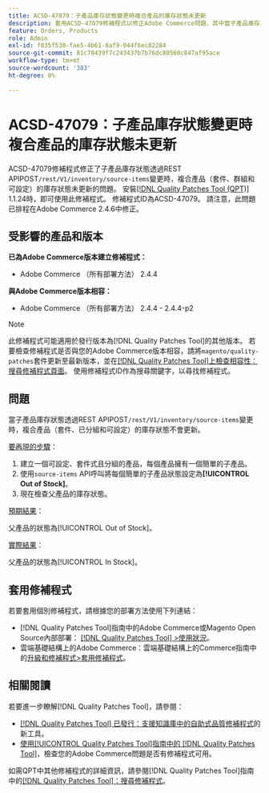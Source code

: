 ```yaml
---
title: ACSD-47079：子產品庫存狀態變更時複合產品的庫存狀態未更新
description: 套用ACSD-47079修補程式以修正Adobe Commerce問題，其中當子產品庫存狀態透過REST APIPOST/rest/V1/inventory/source-items變更時，複合產品（套件、分組和可設定）庫存狀態未更新。
feature: Orders, Products
role: Admin
exl-id: f035f530-fae5-4b61-8af9-044f6ec02284
source-git-commit: 81c78439f7c243437b7b76dc80560c847af95ace
workflow-type: tm+mt
source-wordcount: '383'
ht-degree: 0%

---
```


# ACSD-47079：子產品庫存狀態變更時複合產品的庫存狀態未更新

ACSD-47079修補程式修正了子產品庫存狀態透過REST APIPOST`/rest/V1/inventory/source-items`變更時，複合產品（套件、群組和可設定）的庫存狀態未更新的問題。 安裝[[!DNL Quality Patches Tool (QPT)]](https://experienceleague.adobe.com/zh-hant/docs/commerce-knowledge-base/kb/announcements/commerce-announcements/magento-quality-patches-released-new-tool-to-self-serve-quality-patches) 1.1.24時，即可使用此修補程式。 修補程式ID為ACSD-47079。 請注意，此問題已排程在Adobe Commerce 2.4.6中修正。

## 受影響的產品和版本

**已為Adobe Commerce版本建立修補程式：**

* Adobe Commerce （所有部署方法） 2.4.4

**與Adobe Commerce版本相容：**

* Adobe Commerce （所有部署方法） 2.4.4 - 2.4.4-p2

>[!NOTE]
>
>此修補程式可能適用於發行版本為[!DNL Quality Patches Tool]的其他版本。 若要檢查修補程式是否與您的Adobe Commerce版本相容，請將`magento/quality-patches`套件更新至最新版本，並在[[!DNL Quality Patches Tool]上檢查相容性：搜尋修補程式頁面](https://experienceleague.adobe.com/tools/commerce-quality-patches/index.html?lang=zh-Hant)。 使用修補程式ID作為搜尋關鍵字，以尋找修補程式。

## 問題

當子產品庫存狀態透過REST APIPOST`/rest/V1/inventory/source-items`變更時，複合產品（套件、已分組和可設定）的庫存狀態不會更新。

<u>要再現的步驟</u>：

1. 建立一個可設定、套件式且分組的產品，每個產品擁有一個簡單的子產品。
1. 使用`source-items` API呼叫將每個簡單的子產品狀態設定為&#x200B;**[!UICONTROL Out of Stock]**。
1. 現在檢查父產品的庫存狀態。

<u>預期結果</u>：

父產品的狀態為[!UICONTROL Out of Stock]。

<u>實際結果</u>：

父產品的狀態為[!UICONTROL In Stock]。

## 套用修補程式

若要套用個別修補程式，請根據您的部署方法使用下列連結：

* [!DNL Quality Patches Tool]指南中的Adobe Commerce或Magento Open Source內部部署： [[!DNL Quality Patches Tool] >使用狀況](/help/tools/quality-patches-tool/usage.md)。
* 雲端基礎結構上的Adobe Commerce：雲端基礎結構上的Commerce指南中的[升級和修補程式>套用修補程式](https://experienceleague.adobe.com/docs/commerce-cloud-service/user-guide/develop/upgrade/apply-patches.html?lang=zh-Hant)。

## 相關閱讀

若要進一步瞭解[!DNL Quality Patches Tool]，請參閱：

* [[!DNL Quality Patches Tool] 已發行：支援知識庫中的自助式品質修補程式](https://experienceleague.adobe.com/zh-hant/docs/commerce-knowledge-base/kb/announcements/commerce-announcements/magento-quality-patches-released-new-tool-to-self-serve-quality-patches)的新工具。
* [使用[!UICONTROL Quality Patches Tool]指南中的 [!DNL Quality Patches Tool]](/help/tools/quality-patches-tool/patches-available-in-qpt/check-patch-for-magento-issue-with-magento-quality-patches.md)，檢查您的Adobe Commerce問題是否有修補程式可用。


如需QPT中其他修補程式的詳細資訊，請參閱[!DNL Quality Patches Tool]指南中的[[!DNL Quality Patches Tool]：搜尋修補程式](https://experienceleague.adobe.com/tools/commerce-quality-patches/index.html?lang=zh-Hant)。
